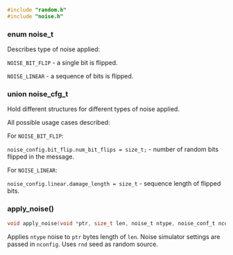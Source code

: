 ```c
#include "random.h"
#include "noise.h"
```

### enum noise_t

Describes type of noise applied:

`NOISE_BIT_FLIP` - a single bit is flipped.

`NOISE_LINEAR` - a sequence of bits is flipped.

### union noise_cfg_t

Hold different structures for different types of noise applied.

All possible usage cases described:

For `NOISE_BIT_FLIP`:

`noise_config.bit_flip.num_bit_flips = size_t;` - number of random bits flipped in the message.

For `NOISE_LINEAR`:

`noise_config.linear.damage_length = size_t` - sequence length of flipped bits.

### apply_noise()

```c
void apply_noise(void *ptr, size_t len, noise_t ntype, noise_conf_t nconfig, rnd_state_t *rnd);
```

Applies `ntype` noise to `ptr` bytes length of `len`. Noise simulator settings are passed in `nconfig`.
Uses `rnd` seed as random source.
